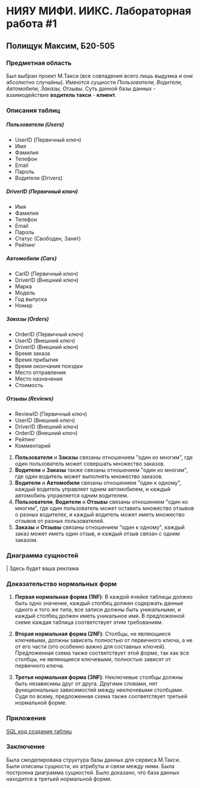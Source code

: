 # НИЯУ МИФИ. ИИКС. Лабораторная работа #1 
## Полищук Максим, Б20-505

### Предметная область
Был выбран проект М.Такси (все совпадения всего лишь выдумка и они абсолютно случайны). Имеются сущности *Пользователи, Водители, Автомобили, Заказы, Отзывы*. Суть данной базы данных - взаимодействие **водитель такси** - **клиент**. 

### Описания таблиц
##### Пользователи (Users)
- UserID (Первичный ключ)
- Имя
- Фамилия
- Телефон
- Email
- Пароль
- Водители (Drivers)

##### DriverID (Первичный ключ)
- Имя
- Фамилия
- Телефон
- Email
- Пароль
- Статус (Свободен, Занят)
- Рейтинг

##### Автомобили (Cars)
- CarID (Первичный ключ)
- DriverID (Внешний ключ)
- Марка
- Модель
- Год выпуска
- Номер

##### Заказы (Orders)
- OrderID (Первичный ключ)
- UserID (Внешний ключ)
- DriverID (Внешний ключ)
- Время заказа
- Время прибытия
- Время окончания поездки
- Место отправления
- Место назначения
- Стоимость

##### Отзывы (Reviews)
- ReviewID (Первичный ключ)
- UserID (Внешний ключ)
- DriverID (Внешний ключ)
- OrderID (Внешний ключ)
- Рейтинг
- Комментарий

1. **Пользователи** и **Заказы** связаны отношением "один ко многим", где один пользователь может совершать множество заказов.
2. **Водители** и **Заказы** также связаны отношением "один ко многим", где один водитель может выполнять множество заказов.
3. **Водители** и **Автомобили** связаны отношением "один к одному", каждый водитель управляет одним автомобилем, и каждый автомобиль управляется одним водителем.
4. **Пользователи**, **Водители** и **Отзывы** связаны отношением "один ко многим", где один пользователь может оставить множество отзывов о разных водителях, и каждый водитель может иметь множество отзывов от разных пользователей.
5. **Заказы** и **Отзывы** связаны отношением "один к одному", каждый заказ может иметь один отзыв, и каждый отзыв связан с одним заказом.

### Диаграмма сущностей
| Здесь будет ваша реклама

### Доказательство нормальных форм
1. **Первая нормальная форма (1NF)**: В каждой ячейке таблицы должно быть одно значение, каждый столбец должен содержать данные одного и того же типа, все записи должны быть уникальными, и каждый столбец должен иметь уникальное имя. В предложенной схеме каждая таблица соответствует этим требованиям.

2. **Вторая нормальная форма (2NF)**: Столбцы, не являющиеся ключевыми, должны зависеть полностью от первичного ключа, а не от его части (это особенно важно для составных ключей). Предложенная схема также соответствует этой форме, так как все столбцы, не являющиеся ключевыми, полностью зависят от первичного ключа.

3. **Третья нормальная форма (3NF)**: Неключевые столбцы должны быть независимы друг от друга. Другими словами, нет функциональных зависимостей между неключевыми столбцами. Судя по всему, предложенная схема также соответствует третьей нормальной форме.

### Приложения
[SQL код создания таблиц](./db_init_serial.sql)

### Заключение
Была смоделирована структура базы данных для сервиса М.Такси. Были описаны сущности, их атрибуты и связи между ними. Была построена диаграмма сущностей. Было доказано, что база данных находится в третьей нормальной форме.